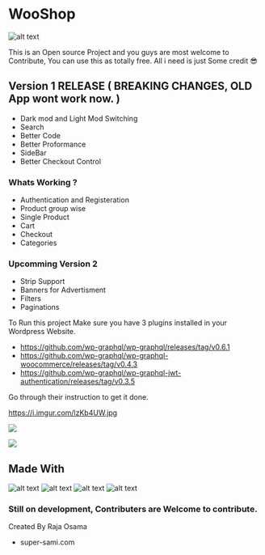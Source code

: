 # WooShop
![alt text](https://i.imgur.com/prI2Frz.png "GraphQL")

This is an Open source Project and you guys are most welcome to Contribute, You can use this as totally free. All i need is just Some credit 😎





## Version 1 RELEASE ( BREAKING CHANGES, OLD App wont work now. )
- Dark mod and Light Mod Switching
- Search
- Better Code
- Better Proformance
- SideBar
- Better Checkout Control





### Whats Working ? 
- Authentication and Registeration
- Product group wise
- Single Product
- Cart
- Checkout
- Categories

### Upcomming Version 2
- Strip Support
- Banners for Advertisment
- Filters
- Paginations



To Run this project Make sure you have 
3 plugins installed in your Wordpress Website.

- https://github.com/wp-graphql/wp-graphql/releases/tag/v0.6.1
- https://github.com/wp-graphql/wp-graphql-woocommerce/releases/tag/v0.4.3 
- https://github.com/wp-graphql/wp-graphql-jwt-authentication/releases/tag/v0.3.5

Go through their instruction to get it done.


https://i.imgur.com/lzKb4UW.jpg



[<img src="https://i.imgur.com/lzKb4UW.jpg">](https://i.imgur.com/lzKb4UW.jpg)



[<img src="https://play.google.com/intl/en_us/badges/static/images/badges/en_badge_web_generic.png">](https://play.google.com/store/apps/details?id=com.wooshop)




## Made With

![alt text](https://i.imgur.com/tvwziuN.png "GraphQL")
![alt text](https://i.imgur.com/NJ6mdbe.png "React Native")
![alt text](https://i.imgur.com/2fyElu9.png "React Native")
![alt text](https://i.imgur.com/WXsf4KY.png "React Native")

### Still on development, Contributers are Welcome to contribute.


Created By Raja Osama 
- super-sami.com

